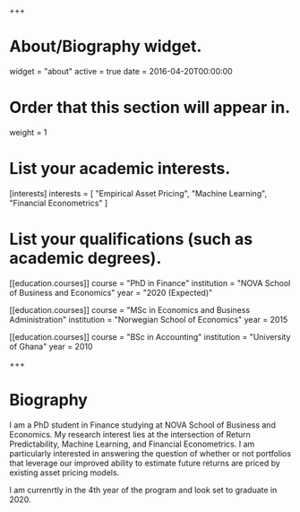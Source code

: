 +++
# About/Biography widget.
widget = "about"
active = true
date = 2016-04-20T00:00:00

# Order that this section will appear in.
weight = 1

# List your academic interests.
[interests]
  interests = [
    "Empirical Asset Pricing",
    "Machine Learning",
    "Financial Econometrics"
  ]

# List your qualifications (such as academic degrees).
[[education.courses]]
 course = "PhD in Finance"
  institution = "NOVA School of Business and Economics"
  year = "2020 (Expected)"

[[education.courses]]
  course = "MSc in Economics and Business Administration"
  institution = "Norwegian School of Economics"
  year = 2015

[[education.courses]]
  course = "BSc in Accounting"
  institution = "University of Ghana"
  year = 2010
 
+++

# Biography

I am a PhD student in Finance studying at NOVA School of Business and Economics. My research interest lies at the intersection of Return Predictability, Machine Learning, and  Financial Econometrics. I am particularly interested in answering the question of whether or not portfolios that leverage our improved ability to estimate future returns are priced by existing asset pricing models. 

I am currenrtly in the 4th year of the program and look set to graduate in 2020.
